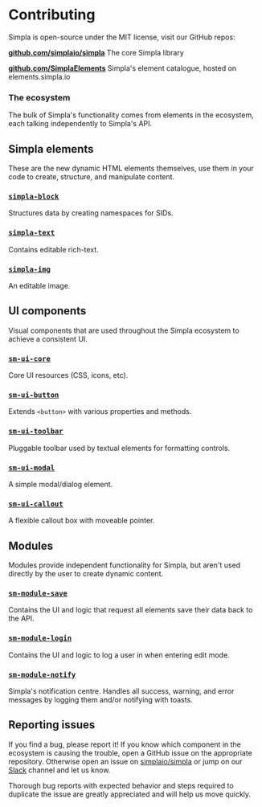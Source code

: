 # Contributing
Simpla is open-source under the MIT license, visit our GitHub repos:

**[github.com/simplaio/simpla][simplaio/simpla]** 
The core Simpla library

**[github.com/SimplaElements][SimplaElements]** 
Simpla's element catalogue, hosted on elements.simpla.io

[simplaio/simpla]: https://github.com/simplaio/simpla
[SimplaElements]: https://github.com/SimplaElements
[elements]: https://elements.simpla.io

### The ecosystem
The bulk of Simpla's functionality comes from elements in the ecosystem, each talking independently to Simpla's API.

## Simpla elements
These are the new dynamic HTML elements themselves, use them in your code to create, structure, and manipulate content.

### [`simpla-block`][simpla-block]
Structures data by creating namespaces for SIDs.

### [`simpla-text`][simpla-text]
Contains editable rich-text.

### [`simpla-img`][simpla-img]
An editable image.

[simpla-block]: https://github.com/SimplaElements/simpla-block
[simpla-text]: https://github.com/SimplaElements/simpla-text
[simpla-img]: https://github.com/SimplaElements/simpla-img

## UI components
Visual components that are used throughout the Simpla ecosystem to achieve a consistent UI.

### [`sm-ui-core`][ui-core]
Core UI resources (CSS, icons, etc).

### [`sm-ui-button`][ui-button]
Extends `<button>` with various properties and methods.

### [`sm-ui-toolbar`][ui-toolbar]
Pluggable toolbar used by textual elements for formatting controls.

### [`sm-ui-modal`][ui-modal] 
A simple modal/dialog element.

### [`sm-ui-callout`][ui-callout]
A flexible callout box with moveable pointer.

[ui-core]: https://github.com/SimplaElements/sm-ui-core
[ui-button]: https://github.com/SimplaElements/sm-ui-button
[ui-toolbar]: https://github.com/SimplaElements/sm-ui-toolbar
[ui-modal]: https://github.com/SimplaElements/sm-ui-modal
[ui-callout]: https://github.com/SimplaElements/sm-ui-callout

## Modules
Modules provide independent functionality for Simpla, but aren't used directly by the user to create dynamic content.

### [`sm-module-save`][module-save]
Contains the UI and logic that request all elements save their data back to the API.

### [`sm-module-login`][module-login]
Contains the UI and logic to log a user in when entering edit mode.

### [`sm-module-notify`][module-notify]
Simpla's notification centre. Handles all success, warning, and error messages by logging them and/or notifying with toasts.

[module-save]: https://github.com/SimplaElements/sm-module-save
[module-login]: https://github.com/SimplaElements/sm-module-login
[module-notify]: https://github.com/SimplaElements/sm-module-notify

## Reporting issues
If you find a bug, please report it! If you know which component in the ecosystem is causing the trouble, open a GitHub issue on the appropriate repository. Otherwise open an issue on [simplaio/simpla][simplaio/simpla] or jump on our [Slack] channel and let us know.

Thorough bug reports with expected behavior and steps required to duplicate the issue are greatly appreciated and will help us move quickly.

[slack]: https://slack.simpla.io
[simplaio/simpla]: https://github.com/simplaio/simpla
